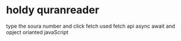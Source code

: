 # holdy quranreader

type the soura number and click fetch
used fetch api async await and opject orianted javaScript

